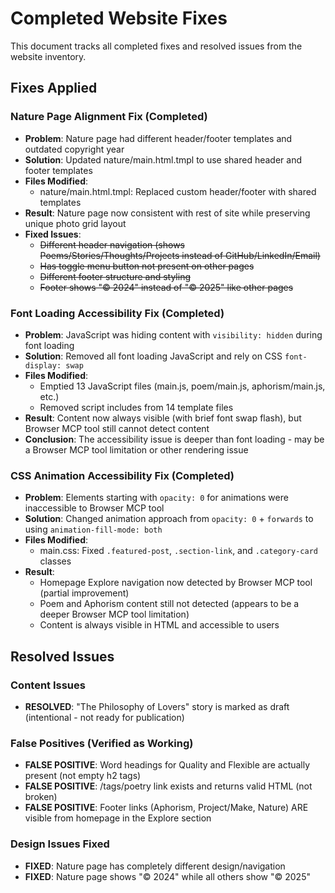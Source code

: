 # Completed Website Fixes

This document tracks all completed fixes and resolved issues from the website inventory.

## Fixes Applied

### Nature Page Alignment Fix (Completed)
- **Problem**: Nature page had different header/footer templates and outdated copyright year
- **Solution**: Updated nature/main.html.tmpl to use shared header and footer templates
- **Files Modified**:
  - nature/main.html.tmpl: Replaced custom header/footer with shared templates
- **Result**: Nature page now consistent with rest of site while preserving unique photo grid layout
- **Fixed Issues**:
  - ~~Different header navigation (shows Poems/Stories/Thoughts/Projects instead of GitHub/LinkedIn/Email)~~
  - ~~Has toggle menu button not present on other pages~~
  - ~~Different footer structure and styling~~
  - ~~Footer shows "© 2024" instead of "© 2025" like other pages~~

### Font Loading Accessibility Fix (Completed)
- **Problem**: JavaScript was hiding content with `visibility: hidden` during font loading
- **Solution**: Removed all font loading JavaScript and rely on CSS `font-display: swap`
- **Files Modified**:
  - Emptied 13 JavaScript files (main.js, poem/main.js, aphorism/main.js, etc.)
  - Removed script includes from 14 template files
- **Result**: Content now always visible (with brief font swap flash), but Browser MCP tool still cannot detect content
- **Conclusion**: The accessibility issue is deeper than font loading - may be a Browser MCP tool limitation or other rendering issue

### CSS Animation Accessibility Fix (Completed)
- **Problem**: Elements starting with `opacity: 0` for animations were inaccessible to Browser MCP tool
- **Solution**: Changed animation approach from `opacity: 0` + `forwards` to using `animation-fill-mode: both`
- **Files Modified**:
  - main.css: Fixed `.featured-post`, `.section-link`, and `.category-card` classes
- **Result**: 
  - Homepage Explore navigation now detected by Browser MCP tool (partial improvement)
  - Poem and Aphorism content still not detected (appears to be a deeper Browser MCP tool limitation)
  - Content is always visible in HTML and accessible to users

## Resolved Issues

### Content Issues
- **RESOLVED**: "The Philosophy of Lovers" story is marked as draft (intentional - not ready for publication)

### False Positives (Verified as Working)
- **FALSE POSITIVE**: Word headings for Quality and Flexible are actually present (not empty h2 tags)
- **FALSE POSITIVE**: /tags/poetry link exists and returns valid HTML (not broken)
- **FALSE POSITIVE**: Footer links (Aphorism, Project/Make, Nature) ARE visible from homepage in the Explore section

### Design Issues Fixed
- **FIXED**: Nature page has completely different design/navigation
- **FIXED**: Nature page shows "© 2024" while all others show "© 2025"